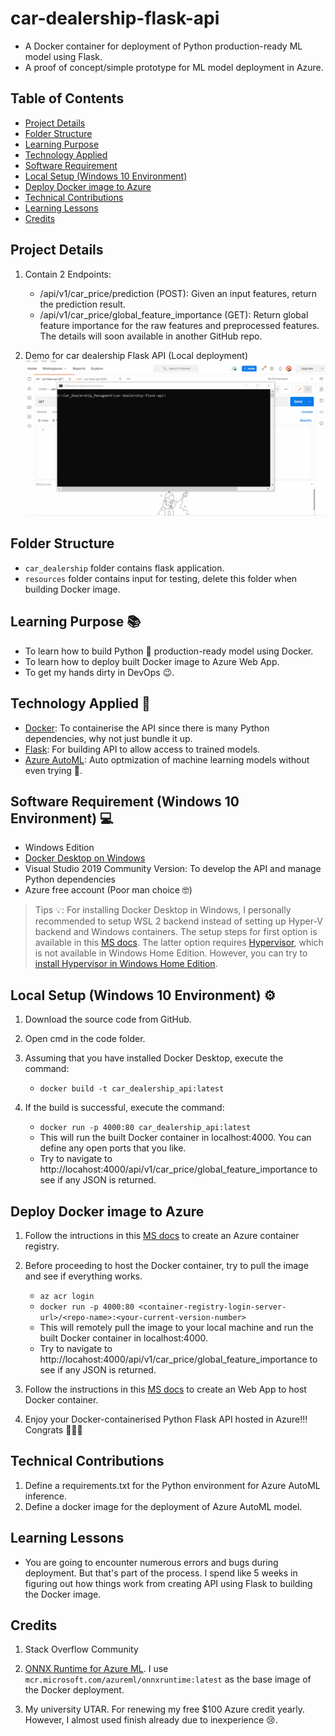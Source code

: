 # car-dealership-flask-api
- A Docker container for deployment of Python production-ready ML model using Flask. 
- A proof of concept/simple prototype for ML model deployment in Azure.

## Table of Contents
* [Project Details](#Project-Details)
* [Folder Structure](#Folder-Structure)
* [Learning Purpose](#Learning-Purpose-)
* [Technology Applied](#Technology-Applied-)
* [Software Requirement](#software-requirement-windows-10-environment-)
* [Local Setup (Windows 10 Environment)](#local-setup-windows-10-environment-)
* [Deploy Docker image to Azure](#Deploy-Docker-image-to-Azure)
* [Technical Contributions](#Technical-Contributions)
* [Learning Lessons](#Learning-Lessons)
* [Credits](#Credits)

## Project Details
1. Contain 2 Endpoints:
    - /api/v1/car_price/prediction (POST): Given an input features, return the prediction result.
    - /api/v1/car_price/global_feature_importance (GET): Return global feature importance for the raw features and preprocessed features. The details will soon available in another GitHub repo.

2. Demo for car dealership Flask API (Local deployment)
![Demo for Car Dealership Flask API](resources/car-dealership-flask-api-demo.gif)

## Folder Structure
- `car_dealership` folder contains flask application.
- `resources` folder contains input for testing, delete this folder when building Docker image.

## Learning Purpose &#128218;
- To learn how to build Python &#128013; production-ready model using Docker.
- To learn how to deploy built Docker image to Azure Web App.
- To get my hands dirty in DevOps &#128521;.

## Technology Applied &#129302;
- [Docker](https://www.docker.com/): To containerise the API since there is many Python dependencies, why not just bundle it up.
- [Flask](https://flask.palletsprojects.com/en/2.0.x/): For building API to allow access to trained models.
- [Azure AutoML](https://docs.microsoft.com/en-us/azure/machine-learning/concept-automated-ml): Auto optmization of machine learning models without even trying &#129315;.

## Software Requirement (Windows 10 Environment) &#128187;
- Windows Edition
- [Docker Desktop on Windows](https://docs.docker.com/docker-for-windows/install/)
- Visual Studio 2019 Community Version: To develop the API and manage Python dependencies
- Azure free account (Poor man choice &#129299;)

> Tips &#128161;: For installing Docker Desktop in Windows, I personally recommended to setup WSL 2 backend instead of setting up Hyper-V backend and Windows containers.
The setup steps for first option is available in this [MS docs](https://docs.microsoft.com/en-us/windows/wsl/install-win10). The latter option requires [Hypervisor](https://docs.microsoft.com/en-us/answers/questions/29175/installation-of-hyper-v-on-windows-10-home.html), which is not available in Windows Home Edition. However, you can try to [install Hypervisor in Windows Home Edition](https://www.itechtics.com/enable-hyper-v-windows-10-home/).

## Local Setup (Windows 10 Environment) &#x2699;

1. Download the source code from GitHub.

2. Open cmd in the code folder.

3. Assuming that you have installed Docker Desktop, execute the command:
    - `docker build -t car_dealership_api:latest`

4. If the build is successful, execute the command:

    - `docker run -p 4000:80 car_dealership_api:latest`
    - This will run the built Docker container in localhost:4000. You can define any open ports that you like.
    - Try to navigate to http://locahost:4000/api/v1/car_price/global_feature_importance to see if any JSON is returned.

## Deploy Docker image to Azure

1. Follow the intructions in this [MS docs](https://docs.microsoft.com/en-us/azure/container-registry/container-registry-get-started-portal#create-a-container-registry) to create an Azure container registry. 

2. Before proceeding to host the Docker container, try to pull the image and see if everything works.

    - `az acr login`
    - `docker run -p 4000:80 <container-registry-login-server-url>/<repo-name>:<your-current-version-number>`
    - This will remotely pull the image to your local machine and run the built Docker container in localhost:4000.
    - Try to navigate to http://locahost:4000/api/v1/car_price/global_feature_importance to see if any JSON is returned.

3. Follow the instructions in this [MS docs](https://docs.microsoft.com/en-us/azure/devops/pipelines/apps/cd/deploy-docker-webapp?view=azure-devops&tabs=python) to create an Web App to host Docker container.

4. Enjoy your Docker-containerised Python Flask API hosted in Azure!!! Congrats &#127881;&#127870;&#127882;

## Technical Contributions
1. Define a requirements.txt for the Python environment for Azure AutoML inference.
2. Define a docker image for the deployment of Azure AutoML model. 

## Learning Lessons

- You are going to encounter numerous errors and bugs during deployment. But that's part of the process. I spend like 5 weeks in figuring out how things work from creating API using Flask to building the Docker image. 

## Credits
1. Stack Overflow Community

2. [ONNX Runtime for Azure ML](https://hub.docker.com/_/microsoft-azureml-onnxruntimefamily). I use `mcr.microsoft.com/azureml/onnxruntime:latest` as the base image of the Docker deployment.

3. My university UTAR. For renewing my free $100 Azure credit yearly. However, I almost used finish already due to inexperience &#128546;.
